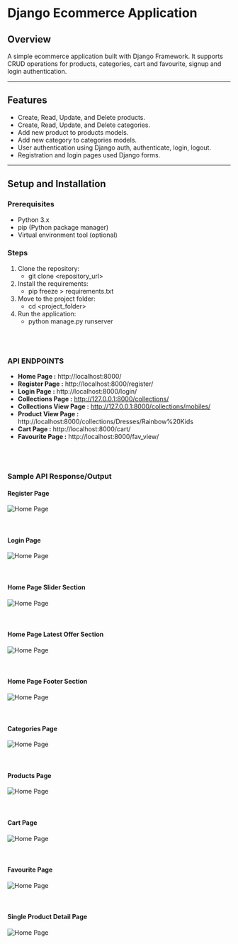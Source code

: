 # Django Ecommerce Application

## Overview
A simple ecommerce application built with Django Framework. It supports CRUD operations for products, categories, cart and favourite, signup and login authentication.

---

## Features
- Create, Read, Update, and Delete products.
- Create, Read, Update, and Delete categories.
- Add new product to products models.
- Add new category to categories models.
- User authentication using Django auth, authenticate, login, logout.
- Registration and login pages used Django forms.

---

## Setup and Installation
### Prerequisites
- Python 3.x
- pip (Python package manager)
- Virtual environment tool (optional)

### Steps
1. Clone the repository:
   - git clone <repository_url>
2. Install the requirements: 
   - pip freeze > requirements.txt
3. Move to the project folder:
   - cd <project_folder>
4. Run the application:
   - python manage.py runserver

<br><br>
### API ENDPOINTS 
- **Home Page :**   http://localhost:8000/
- **Register Page :**   http://localhost:8000/register/
- **Login Page :**   http://localhost:8000/login/
- **Collections Page :**  http://127.0.0.1:8000/collections/
- **Collections View Page :**  http://127.0.0.1:8000/collections/mobiles/
- **Product View Page :**  http://localhost:8000/collections/Dresses/Rainbow%20Kids
- **Cart Page :**  http://localhost:8000/cart/
- **Favourite Page :**  http://localhost:8000/fav_view/



<br><br>

### Sample API Response/Output
#### Register Page
![Home Page](https://github.com/Periyasamy107/Django_E_Commerce/blob/main/Sample%20Pages/Register%20Page.png)
<br><br><br>
#### Login Page
![Home Page](https://github.com/Periyasamy107/Django_E_Commerce/blob/main/Sample%20Pages/Login%20Page.png)
<br><br><br>
#### Home Page Slider Section
![Home Page](https://github.com/Periyasamy107/Django_E_Commerce/blob/main/Sample%20Pages/Home%20Page%20Slider.png)
<br><br><br>
#### Home Page Latest Offer Section
![Home Page](https://github.com/Periyasamy107/Django_E_Commerce/blob/main/Sample%20Pages/Home%20Page%20Latest%20%20Offer%20section.png)
<br><br><br>
#### Home Page Footer Section
![Home Page](https://github.com/Periyasamy107/Django_E_Commerce/blob/main/Sample%20Pages/Home%20Page%20Footer.png)
<br><br><br>
#### Categories Page
![Home Page](https://github.com/Periyasamy107/Django_E_Commerce/blob/main/Sample%20Pages/Categories%20Page.png)
<br><br><br>
#### Products Page
![Home Page](https://github.com/Periyasamy107/Django_E_Commerce/blob/main/Sample%20Pages/Products%20Page.png)
<br><br><br>
#### Cart Page
![Home Page](https://github.com/Periyasamy107/Django_E_Commerce/blob/main/Sample%20Pages/Cart%20Page.png)
<br><br><br>
#### Favourite Page
![Home Page](https://github.com/Periyasamy107/Django_E_Commerce/blob/main/Sample%20Pages/Favourite%20Page.png)
<br><br><br>
#### Single Product Detail Page
![Home Page](https://github.com/Periyasamy107/Django_E_Commerce/blob/main/Sample%20Pages/Single%20Product%20Details%20Page.png)
<br><br><br>







